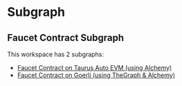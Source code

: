 # Subgraph

## Faucet Contract Subgraph

This workspace has 2 subgraphs:

- [Faucet Contract on Taurus Auto EVM (using Alchemy)](./faucet-taurus/README.MD)
- [Faucet Contract on Goerli (using TheGraph & Alchemy)](./faucet-goerli/README.MD)
